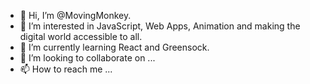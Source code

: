 - 👋 Hi, I’m @MovingMonkey.
- 👀 I’m interested in JavaScript, Web Apps, Animation and making the digital world accessible to all.
- 🌱 I’m currently learning React and Greensock.
- 💞️ I’m looking to collaborate on ...
- 📫 How to reach me ...

<!---
MovingMonkey/MovingMonkey is a ✨ special ✨ repository because its `README.md` (this file) appears on your GitHub profile.
You can click the Preview link to take a look at your changes.
--->
